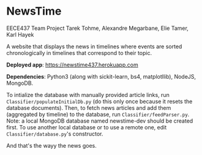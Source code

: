 # NewsTime

EECE437 Team Project
Tarek Tohme, Alexandre Megarbane, Elie Tamer, Karl Hayek

A website that displays the news in timelines where events are sorted chronologically in timelines that correspond to their topic.

**Deployed app**: https://newstime437.herokuapp.com

**Dependencies**: Python3 (along with sickit-learn, bs4, matplotllib), NodeJS, MongoDB.

To intialize the database with manually provided article links, run `Classifier/populateInitialDb.py` (do this only once because it resets the database documents).
Then, to fetch news articles and add them (aggregated by timeline) to the database, run `Classifier/feedParser.py`.
Note: a local MongoDB database named newstime-dev should be created first. To use another local database or to use a remote one, edit `Classifier/database.py`'s constructor.

And that's the wayy the news goes.